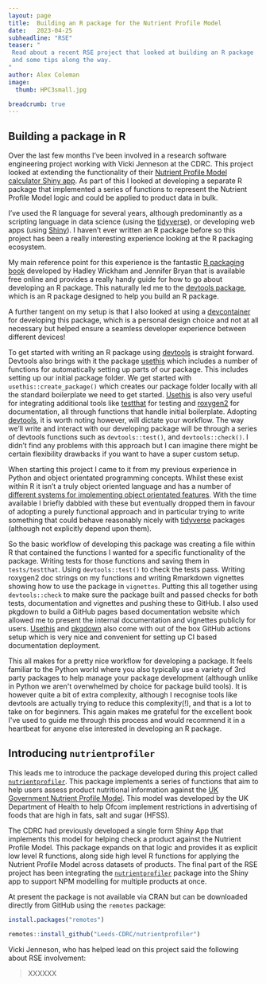```yaml
---
layout: page
title:  Building an R package for the Nutrient Profile Model
date:   2023-04-25
subheadline: "RSE"
teaser: "
 Read about a recent RSE project that looked at building an R package
 and some tips along the way.
"
author: Alex Coleman
image:
  thumb: HPC3small.jpg

breadcrumb: true
---
```


## Building a package in R

Over the last few months I’ve been involved in a research software engineering
project working with Vicki Jenneson at the CDRC. This project looked at
extending the functionality of their [Nutrient Profile Model calculator Shiny
app](https://npmcalculator.cdrc.ac.uk/). As part of this I looked at developing
a separate R package that implemented a series of functions to represent the
Nutrient Profile Model logic and could be applied to product data in bulk.
 
I’ve used the R language for several years, although predominantly as a scripting
language in data science (using the [tidyverse](https://www.tidyverse.org/)), or
developing web apps (using [Shiny](https://shiny.rstudio.com/)). I haven’t ever
written an R package before so this project has been a really interesting
experience looking at the R packaging ecosystem. 

My main reference point for this experience is the fantastic [R packaging
book](https://r-pkgs.org/) developed by Hadley Wickham and Jennifer Bryan that
is available free online and provides a really handy guide for how to go about
developing an R package. This naturally led me to the [devtools
package](https://devtools.r-lib.org/), which is an R package designed to help
you build an R package.

A further tangent on my setup is that I also looked at using a
[devcontainer](https://code.visualstudio.com/docs/devcontainers/containers) for
developing this package, which is a personal design choice and not at all
necessary but helped ensure a seamless developer experience between different
devices!

To get started with writing an R package using
[devtools](https://devtools.r-lib.org/) is straight forward. Devtools also
brings with it the package [usethis](https://usethis.r-lib.org/) which includes
a number of functions for automatically setting up parts of our package. This
includes setting up our initial package folder. We get started with
`usethis::create_package()` which creates our package folder locally with all
the standard boilerplate we need to get started. [Usethis](https://usethis.r-lib.org/)
is also very useful for integrating additional tools like
[testthat](https://testthat.r-lib.org/) for testing and 
[roxygen2](https://roxygen2.r-lib.org/) for documentation, all through functions
that handle initial boilerplate. Adopting [devtools](https://devtools.r-lib.org/), it
is worth noting however, will dictate your workflow. The way we’ll write and
interact with our developing package will be through a series of devtools
functions such as `devtools::test()`, and `devtools::check()`. I didn’t find any
problems with this approach but I can imagine there might be certain flexibility
drawbacks if you want to have a super custom setup.

When starting this project I came to it from my previous experience in
Python and object orientated programming concepts. Whilst these exist within R
it isn’t a truly object oriented language and has a number of [different systems
for implementing object orientated features](https://adv-r.hadley.nz/oo.html).
With the time available I briefly dabbled with these but eventually dropped them
in favour of adopting a purely functional approach and in particular trying to
write something that could behave reasonably nicely with
[tidyverse](https://www.tidyverse.org/) packages (although not explicitly depend
upon them).

So the basic workflow of developing this package was creating a file within R
that contained the functions I wanted for a specific functionality of the
package. Writing tests for those functions and saving them in `tests/testthat`.
Using `devtools::test()` to check the tests pass. Writing roxygen2 doc strings on
my functions and writing Rmarkdown vignettes showing how to use the package in
`vignettes`. Putting this all together using `devtools::check` to make sure the
package built and passed checks for both tests, documentation and vignettes and
pushing these to GitHub. I also used pkgdown to build a GitHub pages based
documentation website which allowed me to present the internal documentation and
vignettes publicly for users. [Usethis](https://usethis.r-lib.org/) and
[pkgdown](https://pkgdown.r-lib.org/) also come with out of the box GitHub
actions setup which is very nice and convenient for setting up CI based
documentation deployment. 

This all makes for a pretty nice workflow for developing a package. It feels
familiar to the Python world where you also typically use a variety of 3rd party
packages to help manage your package development (although unlike in Python we
aren't overwhelmed by choice for package build tools). It is however quite a bit of
extra complexity, although I recognise tools like devtools are actually trying
to reduce this complexity(!), and that is a lot to take on for beginners. This
again makes me grateful for the excellent book I've used to guide me through
this process and would recommend it in a heartbeat for anyone else interested in
developing an R package.

## Introducing `nutrientprofiler`

This leads me to introduce the package developed during this project called
[`nutrientprofiler`](https://github.com/Leeds-CDRC/nutrientprofiler/). This
package implements a series of functions that aim to help users assess product
nutritional information against the [UK Government Nutrient Profile
Model](https://www.gov.uk/government/publications/the-nutrient-profiling-model).
This model was developed by the UK Department of Health to help Ofcom
implement restrictions in advertising of foods that are high in fats, salt and
sugar (HFSS). 

The CDRC had previously developed a single form Shiny App that implements this
model for helping check a product against the Nutrient Profile Model. This
package expands on that logic and provides it as explicit low level R functions,
along side high level R functions for applying the Nutrient Profile Model across
datasets of products. The final part of the RSE project has been integrating the
[`nutrientprofiler`](https://github.com/Leeds-CDRC/nutrientprofiler/) package
into the Shiny app to support NPM modelling for multiple products at once.

At present the package is not available via CRAN but can be downloaded directly
from GitHub using the `remotes` package:

```R
install.packages("remotes")

remotes::install_github("Leeds-CDRC/nutrientprofiler")
```

Vicki Jenneson, who has helped lead on this project said the following about RSE
involvement: 
> XXXXXX